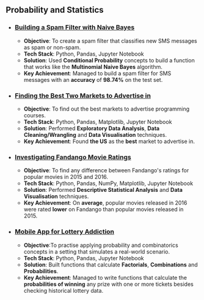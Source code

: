 ## Probability and Statistics

- ### [Building a Spam Filter with Naive Bayes](https://github.com/thiago-cb/datascience/blob/master/Probability%20and%20Statistics/Building%20a%20Spam%20Filter%20with%20Naive%20Bayes/Building%20a%20Spam%20Filter%20with%20Naive%20Bayes.ipynb)
    - **Objective**: To create a spam filter that classifies new SMS messages as spam or non-spam.
    - **Tech Stack**: Python, Pandas, Jupyter Notebook
    - **Solution**: Used **Conditional Probability** concepts to build a function that works like the **Multinomial Naive Bayes** algorithm.
    - **Key Achievement**: Managed to build a spam filter for SMS messages with an **accuracy** of **98.74%** on the test set.

- ### [Finding the Best Two Markets to Advertise in](https://github.com/thiago-cb/datascience/blob/master/Probability%20and%20Statistics/Finding%20the%20Best%20Two%20Markets%20to%20Advertise%20in/Finding%20the%20Best%20Two%20Markets%20to%20Advertise%20in.ipynb)
    - **Objective**: To find out the best markets to advertise programming courses.
    - **Tech Stack**: Python, Pandas, Matplotlib, Jupyter Notebook
    - **Solution**: Performed **Exploratory Data Analysis**, **Data Cleaning/Wrangling** and **Data Visualisation** techniques.
    - **Key Achievement**: Found **the US** as the **best** market to advertise in.

- ### [Investigating Fandango Movie Ratings](https://github.com/thiago-cb/datascience/blob/master/Probability%20and%20Statistics/Investigating%20Fandango%20Movie%20Ratings/Investigating%20Fandango%20Movie%20Ratings.ipynb)
    - **Objective**: To find any difference between Fandango's ratings for popular movies in 2015 and 2016.
    - **Tech Stack**: Python, Pandas, NumPy, Matplotlib, Jupyter Notebook
    - **Solution**: Performed **Descriptive Statistical Analysis** and **Data Visualisation** techniques.
    - **Key Achievement**: On **average**, popular movies released in 2016 were rated **lower** on Fandango than popular movies released in 2015.

- ### [Mobile App for Lottery Addiction](https://github.com/thiago-cb/datascience/blob/master/Probability%20and%20Statistics/Mobile%20App%20for%20Lottery%20Addiction/Mobile%20App%20for%20Lottery%20Addiction.ipynb)
    - **Objective**:To practise applying probability and combinatorics concepts in a setting that simulates a real-world scenario.
    - **Tech Stack**: Python, Pandas, Jupyter Notebook
    - **Solution**: Built functions that calculate **Factorials**, **Combinations** and **Probabilities**.
    - **Key Achievement**: Managed to write functions that calculate the **probabilities of winning** any prize with one or more tickets besides checking historical lottery data.
